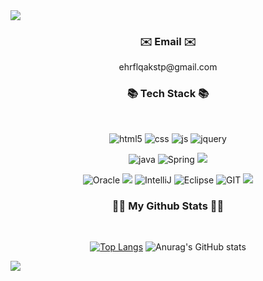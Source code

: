 <img src="https://capsule-render.vercel.app/api?type=waving&color=BDBDC8&height=200&section=header&text=shin%20dongeok" />


<!--
**shindongeok/shindongeok** is a ✨ _special_ ✨ repository because its `README.md` (this file) appears on your GitHub profile.

Here are some ideas to get you started:

- 🔭 I’m currently working on ...
- 🌱 I’m currently learning ...
- 👯 I’m looking to collaborate on ...
- 🤔 I’m looking for help with ...
- 💬 Ask me about ...
- 📫 How to reach me: ...
- 😄 Pronouns: ...
- ⚡ Fun fact: ...
-->
<div align="center">

<h3 align="center">✉️ Email ✉️</h3>
<p align="center">ehrflqakstp@gmail.com</p>

<h3 align="center">📚 Tech Stack 📚</h3>
<br>

![html5](https://img.shields.io/badge/HTML5-E34F26?style=for-the-badge&logo=html5&logoColor=white)
![css](https://img.shields.io/badge/CSS-239120?&style=for-the-badge&logo=css3&logoColor=white)
![js](https://img.shields.io/badge/JavaScript-F7DF1E?style=for-the-badge&logo=JavaScript&logoColor=white)
![jquery](https://img.shields.io/badge/jQuery-0769AD?style=for-the-badge&logo=jquery&logoColor=white)
<br>

![java](https://img.shields.io/badge/Java-ED8B00?style=for-the-badge&logo=openjdk&logoColor=white)
![Spring](https://img.shields.io/badge/Spring-6DB33F?style=for-the-badge&logo=spring&logoColor=white)
<img src="https://img.shields.io/badge/springboot-6DB33F?style=for-the-badge&logo=springboot&logoColor=white">
<br>

![Oracle](https://img.shields.io/badge/Oracle-F80000?style=for-the-badge&logo=oracle&logoColor=black)
<img src="https://img.shields.io/badge/MariaDB-003545?style=flat-square&logo=mariaDB&logoColor=white"/>
![IntelliJ](https://img.shields.io/badge/IntelliJ_IDEA-000000.svg?style=for-the-badge&logo=intellij-idea&logoColor=white)
![Eclipse](https://img.shields.io/badge/Eclipse-2C2255?style=for-the-badge&logo=eclipse&logoColor=white)
![GIT](https://img.shields.io/badge/GIT-E44C30?style=for-the-badge&logo=git&logoColor=white)
<img src="https://img.shields.io/badge/github-181717?style=for-the-badge&logo=github&logoColor=white">
<br>

<h3 align="center">👩‍💻 My Github Stats 👩‍💻</h3>
<br>

[![Top Langs](https://github-readme-stats.vercel.app/api/top-langs/?username=shindongeok)](https://github.com/anuraghazra/github-readme-stats)
![Anurag's GitHub stats](https://github-readme-stats.vercel.app/api?username=shindongeok&show_icons=true&bg_color=00000000)

</div>
<img src="https://capsule-render.vercel.app/api?type=waving&color=BDBDC8&height=150&section=footer" />
